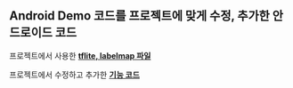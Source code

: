 ## Android Demo 코드를 프로젝트에 맞게 수정, 추가한 안드로이드 코드

프로젝트에서 사용한 **[tflite, labelmap 파일](./app/src/main/assets)**

프로젝트에서 수정하고 추가한 **[기능 코드](./app/src/main/java/org/tensorflow/lite/examples/detection)**


